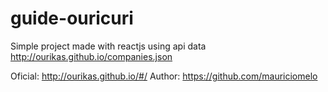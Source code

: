# guide-ouricuri
Simple project made with reactjs using api data http://ourikas.github.io/companies.json

Oficial: http://ourikas.github.io/#/
Author: https://github.com/mauriciomelo